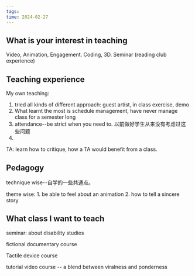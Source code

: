 ```yaml
---
tags: 
time: 2024-02-27
---
```

## What is your interest in teaching 

Video, Animation, Engagement. Coding, 3D. Seminar (reading club experience)


## Teaching experience

My own teaching: 
1. tried all kinds of different approach: guest artist, in class exercise, demo
2. What learnt the most is schedule management, have never manage class for a semester long
3. attendance--be strict when you need to. 以前做好学生从来没有考虑过这些问题
4. 
TA: learn how to critique, how a TA would benefit from a class. 

## Pedagogy

technique wise--自学的一些共通点。

theme wise: 1. be able to feel about an animation 2. how to tell a sincere story 

## What class I want to teach

seminar: about disability studies

fictional documentary course

Tactile device course

tutorial video course -- a blend between viralness and ponderness